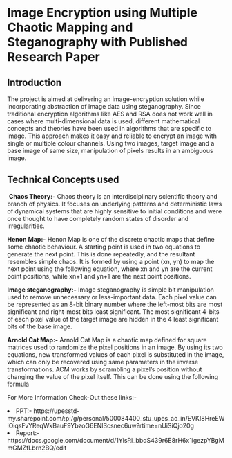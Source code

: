 <h1>Image Encryption using Multiple Chaotic Mapping and Steganography with Published Research Paper</h1>

<h2>Introduction</h2>

<p>The project is aimed at delivering an image-encryption solution while incorporating abstraction of image data using steganography.​​
&nbsp;Since traditional encryption algorithms like AES and RSA  does not work well in cases where multi-dimensional data is used, different mathematical concepts and theories have been used in algorithms that are specific to image. This approach makes it easy and reliable to encrypt an image with single or multiple colour channels. ​​
Using two images, target image and a base image of same size, manipulation of pixels results in an ambiguous image.​</p>

<h2>Technical Concepts used​</h2><p>
  
  ​
**Chaos Theory:-**
Chaos theory is an interdisciplinary scientific theory and branch of physics.​ It focuses on underlying patterns and deterministic laws of dynamical systems that are highly sensitive to initial conditions and were once thought to have completely random states of disorder and irregularities.​

**Henon Map:​-**
​Henon Map is one of the discrete chaotic maps that define some chaotic behaviour.​ A starting point is used in two equations to generate the next point. This is done repeatedly, and the resultant resembles simple chaos. ​It is formed by using a point (xn, yn) to map the next point using the following equation, where xn and yn are the current point positions, while xn+1 and yn+1 are the next point positions.​

**​Image steganography:​-**
​Image steganography is simple bit manipulation used to remove unnecessary or less-important data. ​Each pixel value can be represented as an 8-bit binary number where the left-most bits are most significant and right-most bits least significant. ​The most significant 4-bits of each pixel value of the target image are hidden in the 4 least significant bits of the base image. ​

**Arnold Cat Map:​-**
​Arnold Cat Map is a chaotic map defined for square matrices used to randomize the pixel positions in an image. ​By using its two equations, new transformed values of each pixel is substituted in the image, which can only be recovered using same parameters in the inverse transformations.​ ACM works by scrambling a pixel’s position without changing the value of the pixel itself. This can be done using the following formula ​

For More Information Check-Out these links:- <br>
<li>PPT:- https://upesstd-my.sharepoint.com/:p:/g/personal/500084400_stu_upes_ac_in/EVKI8HreEWlOiqsFvYReqWkBauF9YbzoG6ENlScsnec6uw?rtime=nUiSiQjo20g
<li>Report:- https://docs.google.com/document/d/1YlsRi_bbdS439r6E8rH6x1igezpYBgMmGMZfLbrn2BQ/edit


​</p>
